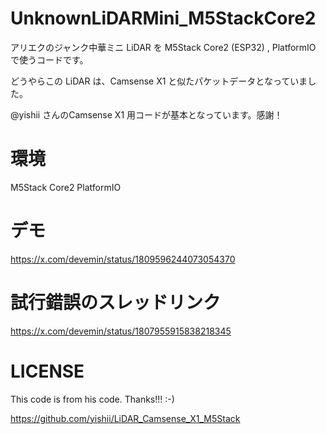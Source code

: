 # UnknownLiDARMini_M5StackCore2

アリエクのジャンク中華ミニ LiDAR を M5Stack Core2 (ESP32) , PlatformIO で使うコードです。

どうやらこの LiDAR は、Camsense X1 と似たパケットデータとなっていました。


@yishii さんのCamsense X1 用コードが基本となっています。感謝！


# 環境

M5Stack Core2
PlatformIO


# デモ

https://x.com/devemin/status/1809596244073054370


# 試行錯誤のスレッドリンク

https://x.com/devemin/status/1807955915838218345

# LICENSE

This code is from his code.
Thanks!!!  :-)

https://github.com/yishii/LiDAR_Camsense_X1_M5Stack
